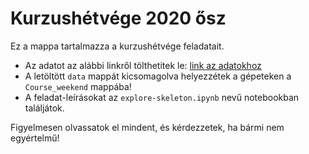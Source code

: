 # Kurzushétvége 2020 ősz

Ez a mappa tartalmazza a kurzushétvége feladatait.

- Az adatot az alábbi linkről tölthetitek le: [link az adatokhoz](https://www.dropbox.com/s/sn24jq95u4d3gyu/data.zip?dl=0)
- A letöltött `data` mappát kicsomagolva helyezzétek a gépeteken a `Course_weekend` mappába!
- A feladat-leírásokat az ```explore-skeleton.ipynb``` nevű notebookban találjátok.

Figyelmesen olvassatok el mindent, és kérdezzetek, ha bármi nem egyértelmű!
